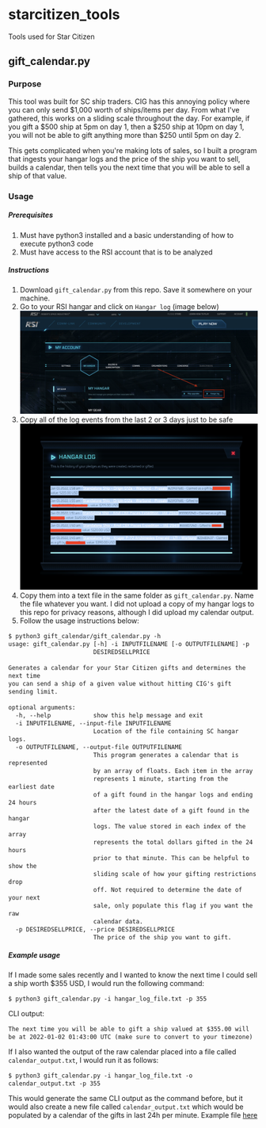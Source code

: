 # starcitizen_tools
Tools used for Star Citizen

## gift_calendar.py

### Purpose
This tool was built for SC ship traders. CIG has this annoying policy where you can only send $1,000 worth of ships/items per day. From what I've gathered, this works on a sliding scale throughout the day. For example, if you gift a $500 ship at 5pm on day 1, then a $250 ship at 10pm on day 1, you will not be able to gift anything more than $250 until 5pm on day 2. 

This gets complicated when you're making lots of sales, so I built a program that ingests your hangar logs and the price of the ship you want to sell, builds a calendar, then tells you the next time that you will be able to sell a ship of that value.

### Usage

##### Prerequisites

1. Must have python3 installed and a basic understanding of how to execute python3 code
2. Must have access to the RSI account that is to be analyzed

##### Instructions

1. Download `gift_calendar.py` from this repo. Save it somewhere on your machine.
2. Go to your RSI hangar and click on `Hangar log` (image below)
![](images/hangar_log.png)
3. Copy all of the log events from the last 2 or 3 days just to be safe
![](images/hangar_logs.png)
4. Copy them into a text file in the same folder as `gift_calendar.py`. Name the file whatever you want. I did not upload a copy of my hangar logs to this repo for privacy reasons, although I did upload my calendar output. 
5. Follow the usage instructions below: 
```
$ python3 gift_calendar/gift_calendar.py -h
usage: gift_calendar.py [-h] -i INPUTFILENAME [-o OUTPUTFILENAME] -p
                        DESIREDSELLPRICE

Generates a calendar for your Star Citizen gifts and determines the next time
you can send a ship of a given value without hitting CIG's gift sending limit.

optional arguments:
  -h, --help            show this help message and exit
  -i INPUTFILENAME, --input-file INPUTFILENAME
                        Location of the file containing SC hangar logs.
  -o OUTPUTFILENAME, --output-file OUTPUTFILENAME
                        This program generates a calendar that is represented
                        by an array of floats. Each item in the array
                        represents 1 minute, starting from the earliest date
                        of a gift found in the hangar logs and ending 24 hours
                        after the latest date of a gift found in the hangar
                        logs. The value stored in each index of the array
                        represents the total dollars gifted in the 24 hours
                        prior to that minute. This can be helpful to show the
                        sliding scale of how your gifting restrictions drop
                        off. Not required to determine the date of your next
                        sale, only populate this flag if you want the raw
                        calendar data.
  -p DESIREDSELLPRICE, --price DESIREDSELLPRICE
                        The price of the ship you want to gift.
```

##### Example usage

If I made some sales recently and I wanted to know the next time I could sell a ship worth $355 USD, I would run the following command:

```
$ python3 gift_calendar.py -i hangar_log_file.txt -p 355
```

CLI output:

```
The next time you will be able to gift a ship valued at $355.00 will be at 2022-01-02 01:43:00 UTC (make sure to convert to your timezone)
```

If I also wanted the output of the raw calendar placed into a file called `calendar_output.txt`, I would run it as follows:

```
$ python3 gift_calendar.py -i hangar_log_file.txt -o calendar_output.txt -p 355
```

This would generate the same CLI output as the command before, but it would also create a new file called `calendar_output.txt` which would be populated by a calendar of the gifts in last 24h per minute. Example file [here](calendar_output.txt)



